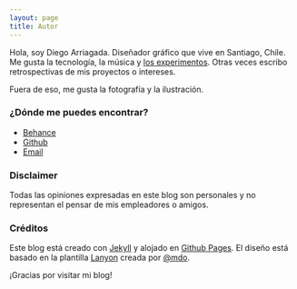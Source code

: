 ```yaml
---
layout: page
title: Autor
---
```


Hola, soy Diego Arriagada. Diseñador gráfico que vive en Santiago, Chile. Me gusta la tecnología, la música y [los experimentos](/proyectos/). Otras veces escribo retrospectivas de mis proyectos o intereses.

Fuera de eso, me gusta la fotografía y la ilustración.

### ¿Dónde me puedes encontrar?
* [Behance](https://www.behance.net/diegoarriagada/)
* [Github](https://github.com/darriagada/)
* [Email](mailto:darriagada6@gmail.com?subject=Hola!)


### Disclaimer 
Todas las opiniones expresadas en este blog son personales y no representan el pensar de mis empleadores o amigos.

### Créditos
Este blog está creado con [Jekyll](https://jekyllrb.com/) y alojado en [Github Pages](https://pages.github.com/). El diseño está basado en la plantilla [Lanyon](https://lanyon.getpoole.com/) creada por [@mdo](https://twitter.com/mdo).

¡Gracias por visitar mi blog!
